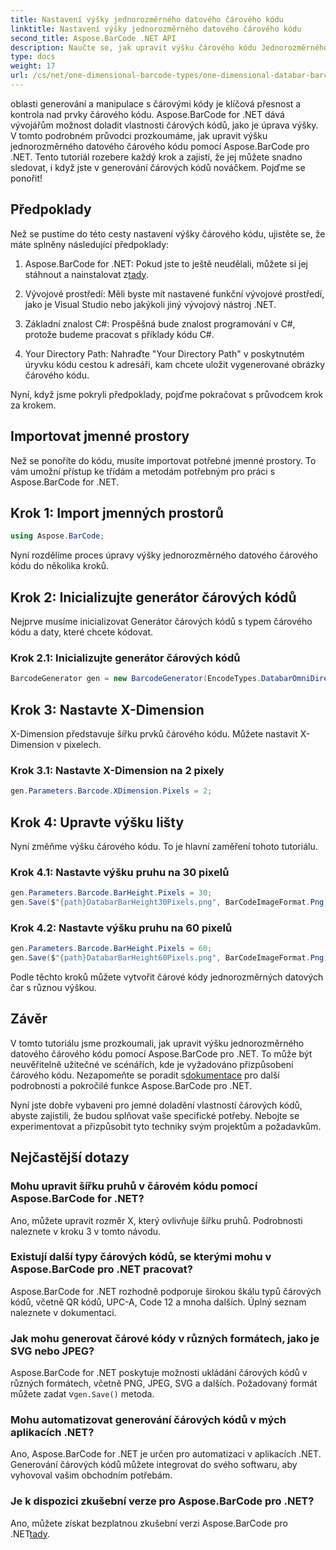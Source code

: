```yaml
---
title: Nastavení výšky jednorozměrného datového čárového kódu
linktitle: Nastavení výšky jednorozměrného datového čárového kódu
second_title: Aspose.BarCode .NET API
description: Naučte se, jak upravit výšku čárového kódu Jednorozměrného datového čárového kódu pomocí Aspose.BarCode pro .NET. Vytvořte si vlastní čárové kódy v několika jednoduchých krocích. Prozkoumejte sílu přizpůsobení čárových kódů.
type: docs
weight: 17
url: /cs/net/one-dimensional-barcode-types/one-dimensional-databar-barcode-height-adjustment/
---
```


oblasti generování a manipulace s čárovými kódy je klíčová přesnost a kontrola nad prvky čárového kódu. Aspose.BarCode for .NET dává vývojářům možnost doladit vlastnosti čárových kódů, jako je úprava výšky. V tomto podrobném průvodci prozkoumáme, jak upravit výšku jednorozměrného datového čárového kódu pomocí Aspose.BarCode pro .NET. Tento tutoriál rozebere každý krok a zajistí, že jej můžete snadno sledovat, i když jste v generování čárových kódů nováčkem. Pojďme se ponořit!

## Předpoklady

Než se pustíme do této cesty nastavení výšky čárového kódu, ujistěte se, že máte splněny následující předpoklady:

1.  Aspose.BarCode for .NET: Pokud jste to ještě neudělali, můžete si jej stáhnout a nainstalovat z[tady](https://releases.aspose.com/barcode/net/).

2. Vývojové prostředí: Měli byste mít nastavené funkční vývojové prostředí, jako je Visual Studio nebo jakýkoli jiný vývojový nástroj .NET.

3. Základní znalost C#: Prospěšná bude znalost programování v C#, protože budeme pracovat s příklady kódu C#.

4. Your Directory Path: Nahraďte "Your Directory Path" v poskytnutém úryvku kódu cestou k adresáři, kam chcete uložit vygenerované obrázky čárového kódu.

Nyní, když jsme pokryli předpoklady, pojďme pokračovat s průvodcem krok za krokem.

## Importovat jmenné prostory

Než se ponoříte do kódu, musíte importovat potřebné jmenné prostory. To vám umožní přístup ke třídám a metodám potřebným pro práci s Aspose.BarCode for .NET.

## Krok 1: Import jmenných prostorů
```csharp
using Aspose.BarCode;
```

Nyní rozdělíme proces úpravy výšky jednorozměrného datového čárového kódu do několika kroků.

## Krok 2: Inicializujte generátor čárových kódů

Nejprve musíme inicializovat Generátor čárových kódů s typem čárového kódu a daty, které chcete kódovat.

### Krok 2.1: Inicializujte generátor čárových kódů
```csharp
BarcodeGenerator gen = new BarcodeGenerator(EncodeTypes.DatabarOmniDirectional, "(01)12345678901231");
```

## Krok 3: Nastavte X-Dimension

X-Dimension představuje šířku prvků čárového kódu. Můžete nastavit X-Dimension v pixelech.

### Krok 3.1: Nastavte X-Dimension na 2 pixely
```csharp
gen.Parameters.Barcode.XDimension.Pixels = 2;
```

## Krok 4: Upravte výšku lišty

Nyní změňme výšku čárového kódu. To je hlavní zaměření tohoto tutoriálu.

### Krok 4.1: Nastavte výšku pruhu na 30 pixelů
```csharp
gen.Parameters.Barcode.BarHeight.Pixels = 30;
gen.Save($"{path}DatabarBarHeight30Pixels.png", BarCodeImageFormat.Png);
```

### Krok 4.2: Nastavte výšku pruhu na 60 pixelů
```csharp
gen.Parameters.Barcode.BarHeight.Pixels = 60;
gen.Save($"{path}DatabarBarHeight60Pixels.png", BarCodeImageFormat.Png);
```

Podle těchto kroků můžete vytvořit čárové kódy jednorozměrných datových čar s různou výškou.

## Závěr

 V tomto tutoriálu jsme prozkoumali, jak upravit výšku jednorozměrného datového čárového kódu pomocí Aspose.BarCode pro .NET. To může být neuvěřitelně užitečné ve scénářích, kde je vyžadováno přizpůsobení čárového kódu. Nezapomeňte se poradit s[dokumentace](https://reference.aspose.com/barcode/net/) pro další podrobnosti a pokročilé funkce Aspose.BarCode pro .NET.

Nyní jste dobře vybaveni pro jemné doladění vlastností čárových kódů, abyste zajistili, že budou splňovat vaše specifické potřeby. Nebojte se experimentovat a přizpůsobit tyto techniky svým projektům a požadavkům.

## Nejčastější dotazy

### Mohu upravit šířku pruhů v čárovém kódu pomocí Aspose.BarCode for .NET?
Ano, můžete upravit rozměr X, který ovlivňuje šířku pruhů. Podrobnosti naleznete v kroku 3 v tomto návodu.

### Existují další typy čárových kódů, se kterými mohu v Aspose.BarCode pro .NET pracovat?
Aspose.BarCode for .NET rozhodně podporuje širokou škálu typů čárových kódů, včetně QR kódů, UPC-A, Code 12 a mnoha dalších. Úplný seznam naleznete v dokumentaci.

### Jak mohu generovat čárové kódy v různých formátech, jako je SVG nebo JPEG?
 Aspose.BarCode for .NET poskytuje možnosti ukládání čárových kódů v různých formátech, včetně PNG, JPEG, SVG a dalších. Požadovaný formát můžete zadat v`gen.Save()` metoda.

### Mohu automatizovat generování čárových kódů v mých aplikacích .NET?
Ano, Aspose.BarCode for .NET je určen pro automatizaci v aplikacích .NET. Generování čárových kódů můžete integrovat do svého softwaru, aby vyhovoval vašim obchodním potřebám.

### Je k dispozici zkušební verze pro Aspose.BarCode pro .NET?
 Ano, můžete získat bezplatnou zkušební verzi Aspose.BarCode pro .NET[tady](https://releases.aspose.com/).
